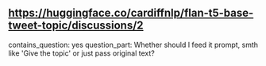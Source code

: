 ## https://huggingface.co/cardiffnlp/flan-t5-base-tweet-topic/discussions/2

contains_question: yes
question_part: Whether should I feed it prompt, smth like 'Give the topic' or just pass original text?
